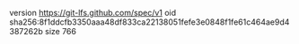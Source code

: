 version https://git-lfs.github.com/spec/v1
oid sha256:8f1ddcfb3350aaa48df833ca22138051fefe3e0848f1fe61c464ae9d4387262b
size 766

